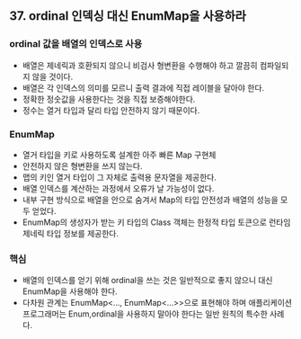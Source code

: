 ## 37. ordinal 인덱싱 대신 EnumMap을 사용하라

### ordinal 값을 배열의 인덱스로 사용

- 배열은 제네릭과 호환되지 않으니 비검사 형변환을 수행해야 하고 깔끔히 컴파일되지 않을 것이다.
- 배열은 각 인덱스의 의미를 모르니 출력 결과에 직접 레이블을 달아야 한다.
- 정확한 정숫값을 사용한다는 것을 직접 보증해야한다.
- 정수는 열거 타입과 달리 타입 안전하지 않기 때문이다.



### EnumMap

- 열거 타입을 키로 사용하도록 설계한 아주 빠른 Map 구현체
- 안전하지 않은 형변환을 쓰지 않는다.
- 맵의 키인 열거 타입이 그 자체로 출력용 문자열을 제공한다.
- 배열 인덱스를 계산하는 과정에서 오류가 날 가능성이 없다.
- 내부 구현 방식으로 배열을 안으로 숨겨서 Map의 타입 안전성과 배열의 성능을 모두 얻었다.
- EnumMap의 생성자가 받는 키 타입의 Class 객체는 한정적 타입 토큰으로 런타임 제네릭 타입 정보를 제공한다.



### 핵심

- 배열의 인덱스를 얻기 위해 ordinal을 쓰는 것은 일반적으로 좋지 않으니 대신 EnumMap을 사용해야 한다.
- 다차원 관계는 EnumMap<..., EnumMap<...>>으로 표현해야 하며 애플리케이션 프로그래머는 Enum,ordinal을 사용하지 말아야 한다는 일반 원칙의 특수한 사례다.